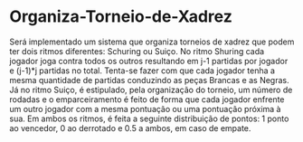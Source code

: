 Organiza-Torneio-de-Xadrez
==========================

Será implementado um sistema que organiza torneios de xadrez que podem ter dois ritmos diferentes: Schuring ou Suiço.  No ritmo Shuring cada jogador joga contra todos os outros resultando em j-1 partidas por jogador e (j-1)*j partidas no total. Tenta-se fazer com que cada jogador tenha a mesma quantidade de partidas conduzindo as peças Brancas e as Negras.  Já no ritmo Suiço, é estipulado, pela organização do torneio, um número de rodadas e o emparceiramento é feito de forma que cada jogador enfrente um outro jogador com a mesma pontuação ou uma pontuação próxima à sua.  Em ambos os ritmos, é feita a seguinte distribuição de pontos: 1 ponto ao vencedor, 0 ao derrotado e 0.5 a ambos, em caso de empate.
